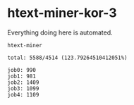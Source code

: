 # htext-miner-kor-3

Everything doing here is automated.

```
htext-miner

total: 5588/4514 (123.79264510412051%)

job0: 990
job1: 981
job2: 1409
job3: 1099
job4: 1109
```